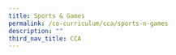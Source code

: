 ```yaml
---
title: Sports & Games
permalink: /co-curriculum/cca/sports-n-games
description: ""
third_nav_title: CCA
---
```

